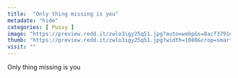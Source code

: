 ```yaml
---
title:  "Only thing missing is you"
metadate: "hide"
categories: [ Pussy ]
image: "https://preview.redd.it/zwlo3igy25q51.jpg?auto=webp&s=8acf3791d04ff6881d21b0e56d17de170a49f052"
thumb: "https://preview.redd.it/zwlo3igy25q51.jpg?width=1080&crop=smart&auto=webp&s=ec8825d9e66a8714a1b99f2cdfbdc74024a301a2"
visit: ""
---
```

Only thing missing is you
